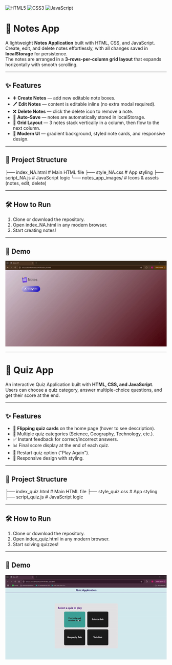 ![HTML5](https://img.shields.io/badge/HTML5-E34F26?style=for-the-badge&logo=html5&logoColor=white)
![CSS3](https://img.shields.io/badge/CSS3-1572B6?style=for-the-badge&logo=css3&logoColor=white)
![JavaScript](https://img.shields.io/badge/JavaScript-ES6%2B-F7DF1E?style=for-the-badge&logo=javascript&logoColor=black)

# 📝 Notes App

A lightweight **Notes Application** built with HTML, CSS, and JavaScript.  
Create, edit, and delete notes effortlessly, with all changes saved in **localStorage** for persistence.  
The notes are arranged in a **3-rows-per-column grid layout** that expands horizontally with smooth scrolling.

---

## ✨ Features

- ➕ **Create Notes** — add new editable note boxes.
- 🖊️ **Edit Notes** — content is editable inline (no extra modal required).
- ❌ **Delete Notes** — click the delete icon to remove a note.
- 💾 **Auto-Save** — notes are automatically stored in localStorage.
- 📐 **Grid Layout** — 3 notes stack vertically in a column, then flow to the next column.
- 🎨 **Modern UI** — gradient background, styled note cards, and responsive design.

---

## 📂 Project Structure
├── index_NA.html # Main HTML file
├── style_NA.css # App styling
├── script_NA.js # JavaScript logic
└── notes_app_images/ # Icons & assets (notes, edit, delete)

---

## 🛠️ How to Run
1. Clone or download the repository.
2. Open index_NA.html in any modern browser.
3. Start creating notes!

---

## 🎥 Demo
![Notes App Demo](Notes%20APP/notes_app_images/Notes%20APP%20GIF.gif)

---

# 🧩 Quiz App

An interactive Quiz Application built with **HTML, CSS, and JavaScript**.  
Users can choose a quiz category, answer multiple-choice questions, and get their score at the end.  

---

## ✨ Features

- 🎴 **Flipping quiz cards** on the home page (hover to see description).  
- 🧠 Multiple quiz categories (Science, Geography, Technology, etc.).  
- ✅ Instant feedback for correct/incorrect answers.  
- 📊 Final score display at the end of each quiz.  
- 🔄 Restart quiz option ("Play Again").  
- 📱 Responsive design with styling.  

---

## 📂 Project Structure
├── index_quiz.html # Main HTML file
├── style_quiz.css # App styling
├── script_quiz.js # JavaScript logic

---

## 🛠️ How to Run
1. Clone or download the repository.
2. Open index_quiz.html in any modern browser.
3. Start solving quizzes!

---

## 🎥 Demo
![Quiz App Demo](Quiz%20APP/QuizAPPDemo.gif)
